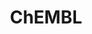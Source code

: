 ---
layout: default
bigquery: https://console.cloud.google.com/bigquery?p=patents-public-data&d=ebi_chembl&page=dataset
citation: '"The ChEMBL database in 2017." Anna Gaulton, Anne Hersey, Michał Nowotka,
  A Patrícia Bento, Jon Chambers, David Mendez, Prudence Mutowo, Francis Atkinson,
  Louisa J Bellis, Elena Cibrián-Uhalte, Mark Davies, Nathan Dedman, Anneli Karlsson,
  María Paula Magariños, John P Overington, George Papadatos, Ines Smit, Andrew R
  Leach Nucleic acids Research (2017) 45 (Database Issue), D945-D954'
contributors: European Bioinformatics Institute
cost: None
description: ChEMBL Data is a manually curated database of small molecules used in
  drug discovery, including information about existing patented drugs.
documentation: 'schema: https://www.ebi.ac.uk/chembl/db_schema


  '
last_edit: Mon, 04 Apr 2022 19:07:30 GMT
location: https://console.cloud.google.com/marketplace/product/google_patents_public_datasets/chembl
maintained_by: EMBL-EBI, an outstation of European Molecular Biology Laboratory
related_publications: '

  ChEMBL: towards direct deposition of bioassay data.


  Mendez D, Gaulton A, Bento AP, Chambers J, De Veij M, Félix E, Magariños MP, Mosquera
  JF, Mutowo P, Nowotka M, Gordillo-Marañón M, Hunter F, Junco L, Mugumbate G, Rodriguez-Lopez
  M, Atkinson F, Bosc N, Radoux CJ, Segura-Cabrera A, Hersey A, Leach AR.


  — Nucleic Acids Res. 2019; 47(D1):D930-D940. doi: 10.1093/nar/gky1075

  '
schema_fields: '[''l1'', ''bao_endpoint'', ''status'', ''sitecomp_id'', ''entity_type'',
  ''acd_most_bpka'', ''oral'', ''assay_category'', ''year'', ''delist_flag'', ''direct_interaction'',
  ''parent_molregno'', ''upper_value'', ''ddd_value'', ''mol_irac_id'', ''molfile'',
  ''prodrug'', ''assay_strain'', ''comments'', ''job_id'', ''assay_type'', ''activity_id'',
  ''who_name'', ''parenteral'', ''mecref_id'', ''max_phase'', ''sequence'', ''name'',
  ''protein_class_synonym'', ''ref_id'', ''downgraded'', ''formulation_id'', ''mol_atc_id'',
  ''updated_on'', ''related_tid'', ''l3'', ''description'', ''parent_type'', ''withdrawn_class'',
  ''source_domain_id'', ''ddd_admr'', ''go_id'', ''ad_type'', ''sequence_md5sum'',
  ''mechanism_comment'', ''molregno'', ''stem_class'', ''parent_go_id'', ''text_value'',
  ''volume'', ''patent_expire_date'', ''cx_logd'', ''cidx'', ''l5'', ''hba_lipinski'',
  ''l8'', ''target_mapping'', ''parameter_type'', ''assay_param_id'', ''activity_comment'',
  ''l2'', ''targcomp_id'', ''acd_logp'', ''domain_type'', ''level4'', ''pref_name'',
  ''bto_id'', ''db_source'', ''value'', ''published_units'', ''drugind_id'', ''std_act_id'',
  ''potential_duplicate'', ''country'', ''standard_text_value'', ''published_type'',
  ''activity_count'', ''creation_date'', ''warnref_id'', ''comp_go_id'', ''enzyme_tid'',
  ''relationship_type'', ''psa'', ''assay_id'', ''curated_by'', ''warning_type'',
  ''stat'', ''frac_class_id'', ''cell_source_tax_id'', ''bao_id'', ''domain_id'',
  ''warning_year'', ''hrac_class_id'', ''parent_id'', ''previous_company'', ''component_type'',
  ''molsyn_id'', ''publication_number'', ''standard_type'', ''toid'', ''heavy_atoms'',
  ''therapeutic_flag'', ''qudt_units'', ''ddd_units'', ''standard_flag'', ''standard_value'',
  ''num_lipinski_ro5_violations'', ''atc_code'', ''src_assay_id'', ''last_page'',
  ''normal_range_max'', ''l7'', ''standard_inchi'', ''assay_tissue'', ''label'', ''hrac_code'',
  ''assay_desc'', ''cl_lincs_id'', ''mec_id'', ''caloha_id'', ''drug_record_id'',
  ''irac_class_id'', ''mc_tax_id'', ''warning_id'', ''mw_monoisotopic'', ''full_mwt'',
  ''met_id'', ''assay_organism'', ''path'', ''curation_comment'', ''met_conversion'',
  ''target_desc'', ''record_id'', ''assay_source'', ''start_position'', ''res_stem_id'',
  ''src_compound_id'', ''topical'', ''oc_id'', ''binding_site_comment'', ''journal'',
  ''homologue'', ''ass_cls_map_id'', ''withdrawn_year'', ''class_type'', ''strength'',
  ''irac_code'', ''pubmed_id'', ''confidence'', ''component_id'', ''version'', ''short_name'',
  ''ref_url'', ''substrate_record_id'', ''cell_ontology_id'', ''isoform'', ''uo_units'',
  ''actsm_id'', ''le'', ''level5'', ''ddd_comment'', ''active_molregno'', ''mol_hrac_id'',
  ''species_group_flag'', ''src_short_name'', ''metabolite_record_id'', ''compd_id'',
  ''rgid'', ''molecule_type'', ''mc_target_name'', ''cpd_str_alert_id'', ''l4'', ''prediction_method'',
  ''normal_range_min'', ''log_id'', ''assay_test_type'', ''usan_stem_definition'',
  ''organism'', ''mesh_heading'', ''aromatic_rings'', ''max_phase_for_ind'', ''cell_description'',
  ''ref_type'', ''nda_type'', ''black_box_warning'', ''authors'', ''dosed_ingredient'',
  ''co_stem_id'', ''indication_class'', ''type'', ''targrel_id'', ''subgroup'', ''alert_name'',
  ''compsyn_id'', ''site_residues'', ''usan_substem'', ''natural_product'', ''standard_inchi_key'',
  ''pathway_key'', ''withdrawn_flag'', ''lle'', ''smid'', ''ap_id'', ''indref_id'',
  ''tax_id'', ''withdrawn_country'', ''syn_type'', ''molecular_mechanism'', ''patent_id'',
  ''availability_type'', ''standard_relation'', ''compound_key'', ''met_comment'',
  ''usan_year'', ''assay_tax_id'', ''compound_name'', ''withdrawn_reason'', ''hbd_lipinski'',
  ''published_relation'', ''site_name'', ''annotation'', ''cell_id'', ''abstract'',
  ''units'', ''company'', ''result_flag'', ''aidx'', ''assay_subcellular_fraction'',
  ''relationship'', ''level3'', ''action_type'', ''usan_stem'', ''innovator_company'',
  ''cellosaurus_id'', ''cx_most_bpka'', ''variant_id'', ''comp_class_id'', ''src_id'',
  ''issue'', ''trade_name'', ''mutation'', ''set_name'', ''assay_class_id'', ''cx_most_apka'',
  ''orig_description'', ''usan_stem_id'', ''end_position'', ''mechanism_of_action'',
  ''biocomp_id'', ''molecular_species'', ''assay_cell_type'', ''num_alerts'', ''definition'',
  ''synonyms'', ''alogp'', ''stem'', ''mw_freebase'', ''disease_efficacy'', ''protein_class_desc'',
  ''title'', ''domain_description'', ''drug_product_flag'', ''warning_country'', ''acd_logd'',
  ''sei'', ''class_level'', ''acd_most_apka'', ''confidence_score'', ''cx_logp'',
  ''warning_class'', ''patent_no'', ''first_approval'', ''route'', ''frac_code'',
  ''major_class'', ''parameter_value'', ''patent_use_code'', ''helm_notation'', ''ro3_pass'',
  ''active_ingredient'', ''metref_id'', ''relationship_desc'', ''drug_substance_flag'',
  ''mc_target_type'', ''level3_description'', ''published_value'', ''warning_description'',
  ''level4_description'', ''updated_by'', ''tissue_id'', ''db_version'', ''level1_description'',
  ''first_in_class'', ''bei'', ''clo_id'', ''efo_id'', ''prod_pat_id'', ''level1'',
  ''tid'', ''approval_date'', ''tid_fixed'', ''cell_name'', ''product_id'', ''domain_name'',
  ''priority'', ''uberon_id'', ''applicant_full_name'', ''alert_set_id'', ''num_ro5_violations'',
  ''protein_class_id'', ''structure_type'', ''hbd'', ''enzyme_name'', ''alert_id'',
  ''src_description'', ''source'', ''research_stem'', ''cell_source_tissue'', ''standard_upper_value'',
  ''target_type'', ''mc_target_accession'', ''pathway_id'', ''first_page'', ''efo_term'',
  ''last_active'', ''pchembl_value'', ''accession'', ''inorganic_flag'', ''bao_format'',
  ''dosage_form'', ''mc_organism'', ''chembl_id'', ''selectivity_comment'', ''tbl'',
  ''who_extra'', ''level2'', ''doi'', ''doc_id'', ''submission_date'', ''rtb'', ''protclasssyn_id'',
  ''component_synonym'', ''hba'', ''ddd_id'', ''polymer_flag'', ''qed_weighted'',
  ''standard_units'', ''ingredient'', ''data_validity_comment'', ''doc_type'', ''predbind_id'',
  ''l6'', ''full_molformula'', ''smarts'', ''chebi_par_id'', ''entity_id'', ''mesh_id'',
  ''idx'', ''relation'', ''cell_source_organism'', ''mol_frac_id'', ''aspect'', ''site_id'',
  ''chirality'', ''ridx'', ''level2_description'', ''as_id'', ''canonical_smiles'']'
shortname: chembl
tags:
- biotechnology
- health
- chemical
- bioinformatics
- medical
terms_of_use: CC BY-SA 3.0
title: ChEMBL
uuid: e232a192-965c-4ec9-904c-155b6dfe56c5
---